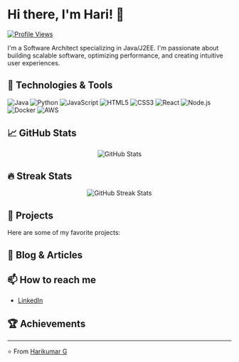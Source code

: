 # Hi there, I'm Hari! 👋

<!-- Optionally, add a short description -->
[![Profile Views](https://komarev.com/ghpvc/?username=hari-yahoo&style=flat-square&color=blue)](https://github.com/hari-yahoo)

I'm a Software Architect specializing in Java/J2EE. I'm passionate about building scalable software, optimizing performance, and creating intuitive user experiences.

## 🔧 Technologies & Tools
![Java](https://img.shields.io/badge/Java-ED8B00?logo=openjdk&logoColor=white)
![Python](https://img.shields.io/badge/-Python-3776AB?logo=python&logoColor=fff)
![JavaScript](https://img.shields.io/badge/-JavaScript-F7DF1E?logo=javascript&logoColor=black)
![HTML5](https://img.shields.io/badge/-HTML5-E34F26?logo=html5&logoColor=fff)
![CSS3](https://img.shields.io/badge/-CSS3-1572B6?logo=css3)
![React](https://img.shields.io/badge/-React-61DAFB?logo=react&logoColor=000)
![Node.js](https://img.shields.io/badge/-Node.js-339933?logo=node.js&logoColor=fff)
![Docker](https://img.shields.io/badge/-Docker-2496ED?logo=docker&logoColor=fff)
![AWS](https://img.shields.io/badge/-AWS-232F3E?logo=amazon-aws&logoColor=ff9900)

<!-- Add more technologies or badges that you use -->

## 📈 GitHub Stats
<p align="center">
  <img src="https://github-readme-stats.vercel.app/api?username=hari-yahoo&show_icons=true&theme=radical" alt="GitHub Stats">
</p>

## 🔥 Streak Stats
<p align="center">
  <img src="https://github-readme-streak-stats.herokuapp.com/?user=hari-yahoo&theme=radical" alt="GitHub Streak Stats">
</p>

## 💼 Projects
Here are some of my favorite projects:


## 📝 Blog & Articles

## 📫 How to reach me
- [LinkedIn](https://www.linkedin.com/in/harigokulam/)

## 🏆 Achievements

---
⭐️ From [Harikumar G](https://github.com/hari-yahoo)


